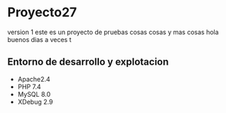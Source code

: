 # Proyecto27
version 1
este es un proyecto de pruebas cosas cosas y mas cosas
hola buenos dias
a veces
t
## Entorno de desarrollo y explotacion
* Apache2.4
* PHP 7.4
* MySQL 8.0
* XDebug 2.9
